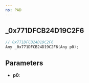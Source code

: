 ```yaml
---
ns: PAD
---
```

## _0x771DFCB24D19C2F6

```c
// 0x771DFCB24D19C2F6
Any _0x771DFCB24D19C2F6(Any p0);
```

## Parameters
* **p0**:
